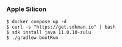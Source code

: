 ### Apple Silicon
```
$ docker compose up -d
$ curl -s "https://get.sdkman.io" | bash
$ sdk install java 11.0.10-zulu
$ ./gradlew bootRun
```